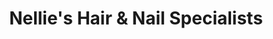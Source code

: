 ---
title: "Nellie's Hair & Nail Specialists"
url: /taylorsville/nellies-hair-und-nail-specialists/
shop: Kosmetik
---